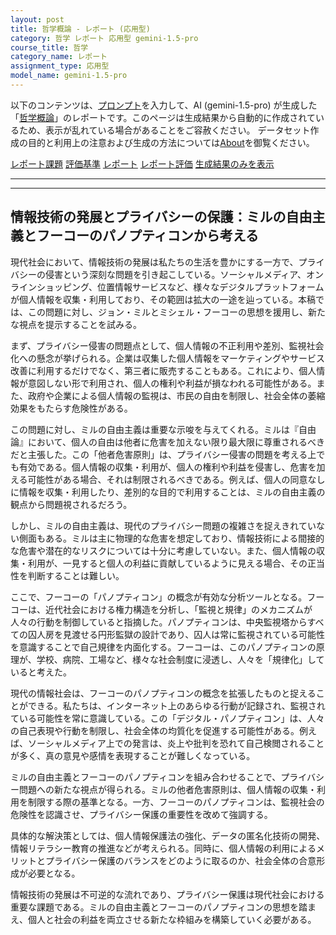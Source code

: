 ```yaml
---
layout: post
title: 哲学概論 - レポート (応用型)
category: 哲学 レポート 応用型 gemini-1.5-pro
course_title: 哲学
category_name: レポート
assignment_type: 応用型
model_name: gemini-1.5-pro
---
```


以下のコンテンツは、[プロンプト](https://github.com/takedatoshiyuki/synthetic_assignments/tree/main/generated/哲学/gemini-1.5-pro/prompt_レポート-応用型.md)を入力して、AI (gemini-1.5-pro) が生成した「[哲学概論](/contents/哲学/)」のレポートです。このページは生成結果から自動的に作成されているため、表示が乱れている場合があることをご容赦ください。
データセット作成の目的と利用上の注意および生成の方法については[About](/About)を御覧ください。

[レポート課題](../レポート課題-応用型)
[評価基準](../評価基準-応用型)
[レポート](../レポート-応用型)
[レポート評価](../レポート評価-応用型)
[生成結果のみを表示](https://github.com/takedatoshiyuki/synthetic_assignments/tree/main/generated/哲学/gemini-1.5-pro/レポート-応用型.md)
  

***
***
  
## 情報技術の発展とプライバシーの保護：ミルの自由主義とフーコーのパノプティコンから考える

現代社会において、情報技術の発展は私たちの生活を豊かにする一方で、プライバシーの侵害という深刻な問題を引き起こしている。ソーシャルメディア、オンラインショッピング、位置情報サービスなど、様々なデジタルプラットフォームが個人情報を収集・利用しており、その範囲は拡大の一途を辿っている。本稿では、この問題に対し、ジョン・ミルとミシェル・フーコーの思想を援用し、新たな視点を提示することを試みる。

まず、プライバシー侵害の問題点として、個人情報の不正利用や差別、監視社会化への懸念が挙げられる。企業は収集した個人情報をマーケティングやサービス改善に利用するだけでなく、第三者に販売することもある。これにより、個人情報が意図しない形で利用され、個人の権利や利益が損なわれる可能性がある。また、政府や企業による個人情報の監視は、市民の自由を制限し、社会全体の萎縮効果をもたらす危険性がある。

この問題に対し、ミルの自由主義は重要な示唆を与えてくれる。ミルは『自由論』において、個人の自由は他者に危害を加えない限り最大限に尊重されるべきだと主張した。この「他者危害原則」は、プライバシー侵害の問題を考える上でも有効である。個人情報の収集・利用が、個人の権利や利益を侵害し、危害を加える可能性がある場合、それは制限されるべきである。例えば、個人の同意なしに情報を収集・利用したり、差別的な目的で利用することは、ミルの自由主義の観点から問題視されるだろう。

しかし、ミルの自由主義は、現代のプライバシー問題の複雑さを捉えきれていない側面もある。ミルは主に物理的な危害を想定しており、情報技術による間接的な危害や潜在的なリスクについては十分に考慮していない。また、個人情報の収集・利用が、一見すると個人の利益に貢献しているように見える場合、その正当性を判断することは難しい。

ここで、フーコーの「パノプティコン」の概念が有効な分析ツールとなる。フーコーは、近代社会における権力構造を分析し、「監視と規律」のメカニズムが人々の行動を制御していると指摘した。パノプティコンは、中央監視塔からすべての囚人房を見渡せる円形監獄の設計であり、囚人は常に監視されている可能性を意識することで自己規律を内面化する。フーコーは、このパノプティコンの原理が、学校、病院、工場など、様々な社会制度に浸透し、人々を「規律化」していると考えた。

現代の情報社会は、フーコーのパノプティコンの概念を拡張したものと捉えることができる。私たちは、インターネット上のあらゆる行動が記録され、監視されている可能性を常に意識している。この「デジタル・パノプティコン」は、人々の自己表現や行動を制限し、社会全体の均質化を促進する可能性がある。例えば、ソーシャルメディア上での発言は、炎上や批判を恐れて自己検閲されることが多く、真の意見や感情を表現することが難しくなっている。

ミルの自由主義とフーコーのパノプティコンを組み合わせることで、プライバシー問題への新たな視点が得られる。ミルの他者危害原則は、個人情報の収集・利用を制限する際の基準となる。一方、フーコーのパノプティコンは、監視社会の危険性を認識させ、プライバシー保護の重要性を改めて強調する。

具体的な解決策としては、個人情報保護法の強化、データの匿名化技術の開発、情報リテラシー教育の推進などが考えられる。同時に、個人情報の利用によるメリットとプライバシー保護のバランスをどのように取るのか、社会全体の合意形成が必要となる。

情報技術の発展は不可逆的な流れであり、プライバシー保護は現代社会における重要な課題である。ミルの自由主義とフーコーのパノプティコンの思想を踏まえ、個人と社会の利益を両立させる新たな枠組みを構築していく必要がある。
